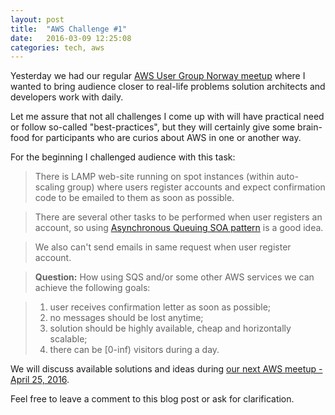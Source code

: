 ```yaml
---
layout: post
title:  "AWS Challenge #1"
date:   2016-03-09 12:25:08
categories: tech, aws
---
```


Yesterday we had our regular [AWS User Group Norway meetup](https://meetup.com/AWS-User-Group-Norway/) where I wanted to bring audience closer to real-life problems solution architects and developers work with daily.

Let me assure that not all challenges I come up with will have practical need or follow so-called "best-practices", but they will certainly give some brain-food for participants who are curios about AWS in one or another way.

For the beginning I challenged audience with this task:

> There is LAMP web-site running on spot instances (within auto-scaling group) where users register accounts and expect confirmation code to be emailed to them as soon as possible.

> There are several other tasks to be performed when user registers an account, so using [Asynchronous Queuing SOA pattern](http://soapatterns.org/design_patterns/asynchronous_queuing) is a good idea.

> We also can't send emails in same request when user register account.

> **Question:** How using SQS and/or some other AWS services we can achieve the following goals:

> 1. user receives confirmation letter as soon as possible;
> 2. no messages should be lost anytime;
> 3. solution should be highly available, cheap and horizontally scalable;
> 4. there can be [0-inf) visitors during a day.

We will discuss available solutions and ideas during [our next AWS meetup - April 25, 2016](http://www.meetup.com/AWS-User-Group-Norway/events/229257676/).

Feel free to leave a comment to this blog post or ask for clarification.
